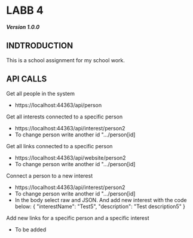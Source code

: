 # LABB 4
***Version 1.0.0***

## INDTRODUCTION
This is a school assignment for my school work. 

## API CALLS
Get all people in the system
- https://localhost:44363/api/person

Get all interests connected to a specific person 
- https://localhost:44363/api/interest/person2
- To change person write another id ".../person[id]

Get all links connected to a specific person
- https://localhost:44363/api/website/person2
- To change person write another id ".../person[id]

Connect a person to a new interest
- https://localhost:44363/api/interest/person2
- To change person write another id ".../person[id]
- In the body select raw and JSON. And add new interest with the code below:
  {
        "interestName": "Test5",
        "description": "Test description5"
  }

Add new links for a specific person and a specific interest
- To be added
